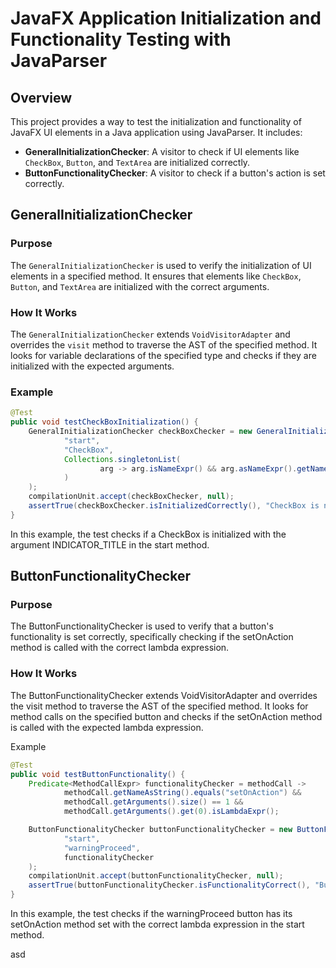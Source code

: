 # JavaFX Application Initialization and Functionality Testing with JavaParser

## Overview

This project provides a way to test the initialization and functionality of JavaFX UI elements in a Java application using JavaParser. It includes:
- **GeneralInitializationChecker**: A visitor to check if UI elements like `CheckBox`, `Button`, and `TextArea` are initialized correctly.
- **ButtonFunctionalityChecker**: A visitor to check if a button's action is set correctly.

## GeneralInitializationChecker

### Purpose

The `GeneralInitializationChecker` is used to verify the initialization of UI elements in a specified method. It ensures that elements like `CheckBox`, `Button`, and `TextArea` are initialized with the correct arguments.

### How It Works

The `GeneralInitializationChecker` extends `VoidVisitorAdapter` and overrides the `visit` method to traverse the AST of the specified method. It looks for variable declarations of the specified type and checks if they are initialized with the expected arguments.

### Example

```java
@Test
public void testCheckBoxInitialization() {
    GeneralInitializationChecker checkBoxChecker = new GeneralInitializationChecker(
            "start",
            "CheckBox",
            Collections.singletonList(
                    arg -> arg.isNameExpr() && arg.asNameExpr().getNameAsString().equals("INDICATOR_TITLE")
            )
    );
    compilationUnit.accept(checkBoxChecker, null);
    assertTrue(checkBoxChecker.isInitializedCorrectly(), "CheckBox is not initialized correctly.");
}
```
In this example, the test checks if a CheckBox is initialized with the argument INDICATOR_TITLE in the start method.


## ButtonFunctionalityChecker
### Purpose
The ButtonFunctionalityChecker is used to verify that a button's functionality is set correctly, specifically checking if the setOnAction method is called with the correct lambda expression.

### How It Works
The ButtonFunctionalityChecker extends VoidVisitorAdapter and overrides the visit method to traverse the AST of the specified method. It looks for method calls on the specified button and checks if the setOnAction method is called with the expected lambda expression.

Example
```java
@Test
public void testButtonFunctionality() {
    Predicate<MethodCallExpr> functionalityChecker = methodCall -> 
            methodCall.getNameAsString().equals("setOnAction") &&
            methodCall.getArguments().size() == 1 &&
            methodCall.getArguments().get(0).isLambdaExpr();

    ButtonFunctionalityChecker buttonFunctionalityChecker = new ButtonFunctionalityChecker(
            "start",
            "warningProceed",
            functionalityChecker
    );
    compilationUnit.accept(buttonFunctionalityChecker, null);
    assertTrue(buttonFunctionalityChecker.isFunctionalityCorrect(), "Button functionality is not set correctly.");
}
```

In this example, the test checks if the warningProceed button has its setOnAction method set with the correct lambda expression in the start method.

asd
